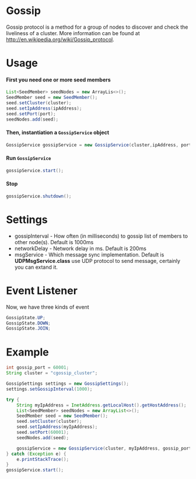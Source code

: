 # Gossip
Gossip protocol is a method for a group of nodes to discover and check the liveliness of a cluster. More information can be found at http://en.wikipedia.org/wiki/Gossip_protocol.

# Usage
#### First you need one or more seed members

```java
List<SeedMember> seedNodes = new ArrayLis<>();
SeedMember seed = new SeedMember();
seed.setCluster(cluster);
seed.setIpAddress(ipAddress);
seed.setPort(port);
seedNodes.add(seed);
```


#### Then, instantiation a `GossipService` object
```java
GossipService gossipService = new GossipService(cluster,ipAddress, port, id, seedNodes, new GossipSettings(), (member, state) -> {});
```

#### Run `GossipService`
```java
gossipService.start();
```

#### Stop
```java
gossipService.shutdown();
```

# Settings
* gossipInterval - How often (in milliseconds) to gossip list of members to other node(s). Default is 1000ms
* networkDelay - Network delay in ms. Default is 200ms
* msgService - Which message sync implementation. Default is **UDPMsgService.class** use UDP protocol to send message, certainly you can extand it.

# Event Listener
Now, we have three kinds of event
```java
GossipState.UP;
GossipState.DOWN;
GossipState.JOIN;
```

# Example
```java
int gossip_port = 60001;
String cluster = "cgossip_cluster";

GossipSettings settings = new GossipSettings();
settings.setGossipInterval(1000);

try {
    String myIpAddress = InetAddress.getLocalHost().getHostAddress();
    List<SeedMember> seedNodes = new ArrayList<>();
    SeedMember seed = new SeedMember();
    seed.setCluster(cluster);
    seed.setIpAddress(myIpAddress);
    seed.setPort(60001);
    seedNodes.add(seed);

    gossipService = new GossipService(cluster, myIpAddress, gossip_port, null, seedNodes, settings, (member, state) ->              System.out.println("member:" + member + "  state: " + state));
} catch (Exception e) {
    e.printStackTrace();
}
gossipService.start();
        
```
